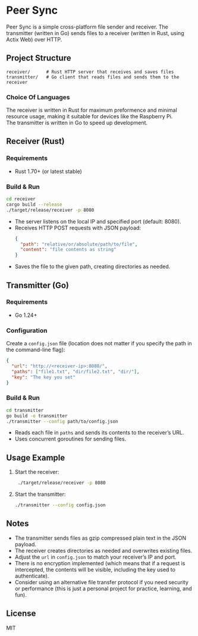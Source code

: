 # Peer Sync

Peer Sync is a simple cross-platform file sender and receiver. The transmitter (written in Go) sends files to a receiver (written in Rust, using Actix Web) over HTTP.

## Project Structure

```
receiver/      # Rust HTTP server that receives and saves files
transmitter/   # Go client that reads files and sends them to the receiver
```

### Choice Of Languages
The receiver is written in Rust for maximum preformence and minimal resource usage, making it suitable for devices like the Raspberry Pi.  
The transmitter is written in Go to speed up development.

## Receiver (Rust)

### Requirements

- Rust 1.70+ (or latest stable)

### Build & Run

```sh
cd receiver
cargo build --release
./target/release/receiver -p 8080
```

- The server listens on the local IP and specified port (default: 8080).
- Receives HTTP POST requests with JSON payload:
  ```json
  {
    "path": "relative/or/absolute/path/to/file",
    "content": "file contents as string"
  }
  ```
- Saves the file to the given path, creating directories as needed.

## Transmitter (Go)

### Requirements

- Go 1.24+

### Configuration

Create a `config.json` file (location does not matter if you specify the path in the command-line flag):

```json
{
  "url": "http://<receiver-ip>:8080/",
  "paths": ["file1.txt", "dir/file2.txt", "dir/"],
  "key": "The key you set"
}
```

### Build & Run

```sh
cd transmitter
go build -o transmitter
./transmitter --config path/to/config.json
```

- Reads each file in `paths` and sends its contents to the receiver’s URL.
- Uses concurrent goroutines for sending files.

## Usage Example

1. Start the receiver:
   ```sh
    ./target/release/receiver -p 8080
   ```
2. Start the transmitter:
   ```sh
   ./transmitter --config config.json
   ```

## Notes

- The transmitter sends files as gzip compressed plain text in the JSON payload.
- The receiver creates directories as needed and overwrites existing files.
- Adjust the `url` in `config.json` to match your receiver’s IP and port.
- There is no encryption implemented (which means that if a request is intercepted, the contents will be visible, including the key used to authenticate).
- Consider using an alternative file transfer protocol if you need security or performance (this is just a personal project for practice, learning, and fun).

## License

MIT
